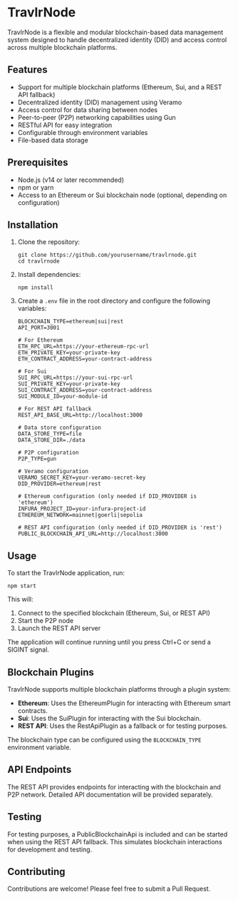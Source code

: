 # TravlrNode

TravlrNode is a flexible and modular blockchain-based data management system designed to handle decentralized identity (DID) and access control across multiple blockchain platforms.

## Features

- Support for multiple blockchain platforms (Ethereum, Sui, and a REST API fallback)
- Decentralized identity (DID) management using Veramo
- Access control for data sharing between nodes
- Peer-to-peer (P2P) networking capabilities using Gun
- RESTful API for easy integration
- Configurable through environment variables
- File-based data storage

## Prerequisites

- Node.js (v14 or later recommended)
- npm or yarn
- Access to an Ethereum or Sui blockchain node (optional, depending on configuration)

## Installation

1. Clone the repository:
   ```
   git clone https://github.com/yourusername/travlrnode.git
   cd travlrnode
   ```

2. Install dependencies:
   ```
   npm install
   ```

3. Create a `.env` file in the root directory and configure the following variables:

   ```
   BLOCKCHAIN_TYPE=ethereum|sui|rest
   API_PORT=3001

   # For Ethereum
   ETH_RPC_URL=https://your-ethereum-rpc-url
   ETH_PRIVATE_KEY=your-private-key
   ETH_CONTRACT_ADDRESS=your-contract-address

   # For Sui
   SUI_RPC_URL=https://your-sui-rpc-url
   SUI_PRIVATE_KEY=your-private-key
   SUI_CONTRACT_ADDRESS=your-contract-address
   SUI_MODULE_ID=your-module-id

   # For REST API fallback
   REST_API_BASE_URL=http://localhost:3000

   # Data store configuration
   DATA_STORE_TYPE=file
   DATA_STORE_DIR=./data

   # P2P configuration
   P2P_TYPE=gun

   # Veramo configuration
   VERAMO_SECRET_KEY=your-veramo-secret-key
   DID_PROVIDER=ethereum|rest

   # Ethereum configuration (only needed if DID_PROVIDER is 'ethereum')
   INFURA_PROJECT_ID=your-infura-project-id
   ETHEREUM_NETWORK=mainnet|goerli|sepolia

   # REST API configuration (only needed if DID_PROVIDER is 'rest')
   PUBLIC_BLOCKCHAIN_API_URL=http://localhost:3000
   ```

## Usage

To start the TravlrNode application, run:


```
npm start
```
This will:
1. Connect to the specified blockchain (Ethereum, Sui, or REST API)
2. Start the P2P node
3. Launch the REST API server

The application will continue running until you press Ctrl+C or send a SIGINT signal.

## Blockchain Plugins

TravlrNode supports multiple blockchain platforms through a plugin system:

- **Ethereum**: Uses the EthereumPlugin for interacting with Ethereum smart contracts.
- **Sui**: Uses the SuiPlugin for interacting with the Sui blockchain.
- **REST API**: Uses the RestApiPlugin as a fallback or for testing purposes.

The blockchain type can be configured using the `BLOCKCHAIN_TYPE` environment variable.

## API Endpoints

The REST API provides endpoints for interacting with the blockchain and P2P network. Detailed API documentation will be provided separately.

## Testing

For testing purposes, a PublicBlockchainApi is included and can be started when using the REST API fallback. This simulates blockchain interactions for development and testing.

## Contributing

Contributions are welcome! Please feel free to submit a Pull Request.
